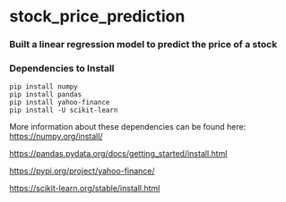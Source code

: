 # stock_price_prediction

### Built a linear regression model to predict the price of a stock

### Dependencies to Install
```
pip install numpy
pip install pandas
pip install yahoo-finance
pip install -U scikit-learn
```
More information about these dependencies can be found here:
https://numpy.org/install/

https://pandas.pydata.org/docs/getting_started/install.html

https://pypi.org/project/yahoo-finance/

https://scikit-learn.org/stable/install.html

